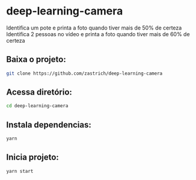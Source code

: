 # deep-learning-camera
Identifica um pote e printa a foto quando tiver mais de 50% de certeza
Identifica 2 pessoas no vídeo e printa a foto quando tiver mais de 60% de certeza

## Baixa o projeto:
```sh
git clone https://github.com/zastrich/deep-learning-camera
```

## Acessa diretório:
```sh
cd deep-learning-camera
```

## Instala dependencias:
```sh
yarn
```

## Inicia projeto:
```sh
yarn start
```
